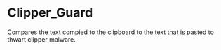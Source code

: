 # Clipper_Guard
Compares the text compied to the clipboard to the text that is pasted to thwart clipper malware.

